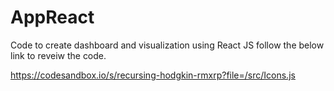 # AppReact
Code to create dashboard and visualization using React JS
follow the below link to reveiw the code.


https://codesandbox.io/s/recursing-hodgkin-rmxrp?file=/src/Icons.js 
